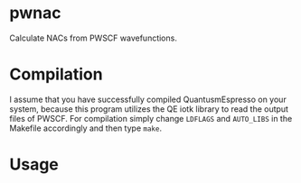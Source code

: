 # pwnac
Calculate NACs from PWSCF wavefunctions.

# Compilation
I assume that you have successfully compiled QuantusmEspresso on your system,
because this program utilizes the QE iotk library to read the output files of
PWSCF. For compilation simply change `LDFLAGS` and `AUTO_LIBS` in the Makefile
accordingly and then type `make`.

# Usage

